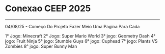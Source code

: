 # Conexao CEEP 2025
---
04/08/25 - Começo Do Projeto
Fazer Meio Uma Pagina Para Cada

1° Jogo: Minecraft 
2° Jogo: Super Mario World
3° jogo: Geometry Dash 
4° jogo: Fruit Ninja
5° jogo: Stumble Guys
6° jogo: Cuphead
7° jogo: Plants VS Zombies
8° jogo: Super Bunny Man

